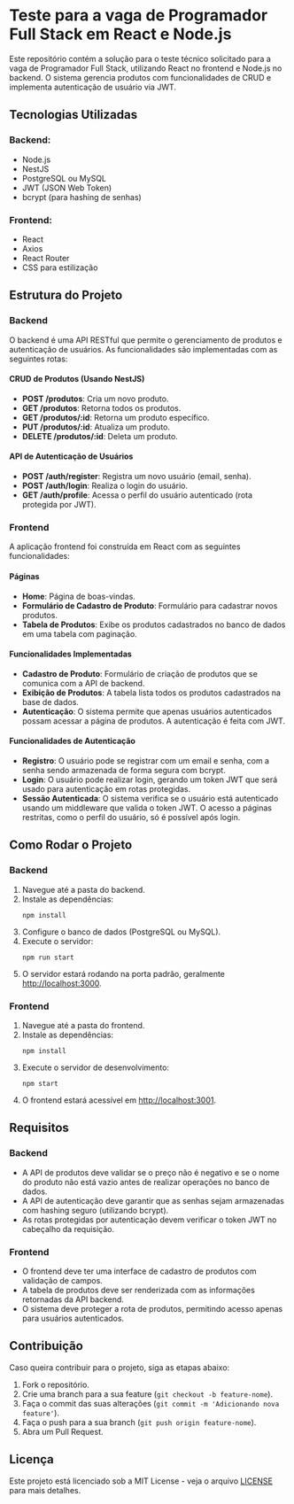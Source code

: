 <h1>Teste para a vaga de Programador Full Stack em React e Node.js</h1>

<p>Este repositório contém a solução para o teste técnico solicitado para a vaga de Programador Full Stack, utilizando React no frontend e Node.js no backend. O sistema gerencia produtos com funcionalidades de CRUD e implementa autenticação de usuário via JWT.</p>

<h2>Tecnologias Utilizadas</h2>

<h3>Backend:</h3>
<ul>
  <li>Node.js</li>
  <li>NestJS</li>
  <li>PostgreSQL ou MySQL</li>
  <li>JWT (JSON Web Token)</li>
  <li>bcrypt (para hashing de senhas)</li>
</ul>

<h3>Frontend:</h3>
<ul>
  <li>React</li>
  <li>Axios</li>
  <li>React Router</li>
  <li>CSS para estilização</li>
</ul>

<h2>Estrutura do Projeto</h2>

<h3>Backend</h3>
<p>O backend é uma API RESTful que permite o gerenciamento de produtos e autenticação de usuários. As funcionalidades são implementadas com as seguintes rotas:</p>

<h4>CRUD de Produtos (Usando NestJS)</h4>
<ul>
  <li><b>POST /produtos</b>: Cria um novo produto.</li>
  <li><b>GET /produtos</b>: Retorna todos os produtos.</li>
  <li><b>GET /produtos/:id</b>: Retorna um produto específico.</li>
  <li><b>PUT /produtos/:id</b>: Atualiza um produto.</li>
  <li><b>DELETE /produtos/:id</b>: Deleta um produto.</li>
</ul>

<h4>API de Autenticação de Usuários</h4>
<ul>
  <li><b>POST /auth/register</b>: Registra um novo usuário (email, senha).</li>
  <li><b>POST /auth/login</b>: Realiza o login do usuário.</li>
  <li><b>GET /auth/profile</b>: Acessa o perfil do usuário autenticado (rota protegida por JWT).</li>
</ul>

<h3>Frontend</h3>
<p>A aplicação frontend foi construída em React com as seguintes funcionalidades:</p>

<h4>Páginas</h4>
<ul>
  <li><b>Home</b>: Página de boas-vindas.</li>
  <li><b>Formulário de Cadastro de Produto</b>: Formulário para cadastrar novos produtos.</li>
  <li><b>Tabela de Produtos</b>: Exibe os produtos cadastrados no banco de dados em uma tabela com paginação.</li>
</ul>

<h4>Funcionalidades Implementadas</h4>
<ul>
  <li><b>Cadastro de Produto</b>: Formulário de criação de produtos que se comunica com a API de backend.</li>
  <li><b>Exibição de Produtos</b>: A tabela lista todos os produtos cadastrados na base de dados.</li>
  <li><b>Autenticação</b>: O sistema permite que apenas usuários autenticados possam acessar a página de produtos. A autenticação é feita com JWT.</li>
</ul>

<h4>Funcionalidades de Autenticação</h4>
<ul>
  <li><b>Registro</b>: O usuário pode se registrar com um email e senha, com a senha sendo armazenada de forma segura com bcrypt.</li>
  <li><b>Login</b>: O usuário pode realizar login, gerando um token JWT que será usado para autenticação em rotas protegidas.</li>
  <li><b>Sessão Autenticada</b>: O sistema verifica se o usuário está autenticado usando um middleware que valida o token JWT. O acesso a páginas restritas, como o perfil do usuário, só é possível após login.</li>
</ul>

<h2>Como Rodar o Projeto</h2>

<h3>Backend</h3>
<ol>
  <li>Navegue até a pasta do backend.</li>
  <li>Instale as dependências:
    <pre><code>npm install</code></pre>
  </li>
  <li>Configure o banco de dados (PostgreSQL ou MySQL).</li>
  <li>Execute o servidor:
    <pre><code>npm run start</code></pre>
  </li>
  <li>O servidor estará rodando na porta padrão, geralmente <a href="http://localhost:3000" target="_blank">http://localhost:3000</a>.</li>
</ol>

<h3>Frontend</h3>
<ol>
  <li>Navegue até a pasta do frontend.</li>
  <li>Instale as dependências:
    <pre><code>npm install</code></pre>
  </li>
  <li>Execute o servidor de desenvolvimento:
    <pre><code>npm start</code></pre>
  </li>
  <li>O frontend estará acessível em <a href="http://localhost:3001" target="_blank">http://localhost:3001</a>.</li>
</ol>

<h2>Requisitos</h2>

<h3>Backend</h3>
<ul>
  <li>A API de produtos deve validar se o preço não é negativo e se o nome do produto não está vazio antes de realizar operações no banco de dados.</li>
  <li>A API de autenticação deve garantir que as senhas sejam armazenadas com hashing seguro (utilizando bcrypt).</li>
  <li>As rotas protegidas por autenticação devem verificar o token JWT no cabeçalho da requisição.</li>
</ul>

<h3>Frontend</h3>
<ul>
  <li>O frontend deve ter uma interface de cadastro de produtos com validação de campos.</li>
  <li>A tabela de produtos deve ser renderizada com as informações retornadas da API backend.</li>
  <li>O sistema deve proteger a rota de produtos, permitindo acesso apenas para usuários autenticados.</li>
</ul>

<h2>Contribuição</h2>
<p>Caso queira contribuir para o projeto, siga as etapas abaixo:</p>
<ol>
  <li>Fork o repositório.</li>
  <li>Crie uma branch para a sua feature (<code>git checkout -b feature-nome</code>).</li>
  <li>Faça o commit das suas alterações (<code>git commit -m 'Adicionando nova feature'</code>).</li>
  <li>Faça o push para a sua branch (<code>git push origin feature-nome</code>).</li>
  <li>Abra um Pull Request.</li>
</ol>

<h2>Licença</h2>
<p>Este projeto está licenciado sob a MIT License - veja o arquivo <a href="LICENSE" target="_blank">LICENSE</a> para mais detalhes.</p>
